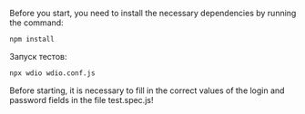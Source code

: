 Before you start, you need to install the necessary dependencies by running the command:
```bash
npm install
```

Запуск тестов:
```bash
npx wdio wdio.conf.js
```

Before starting, it is necessary to fill in the correct values of the login and password fields in the file test.spec.js!